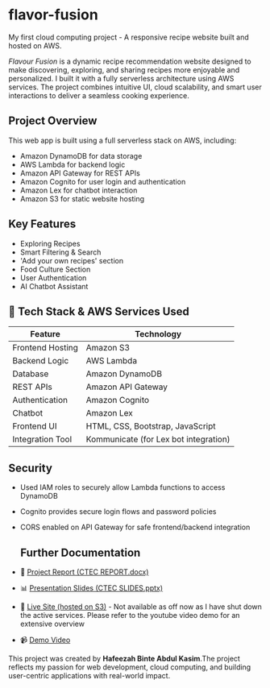 # flavor-fusion
My first cloud computing project - A responsive recipe website built and hosted on AWS.

*Flavour Fusion* is a dynamic recipe recommendation website designed to make discovering, exploring, and sharing recipes more enjoyable and personalized. I built it with a fully serverless architecture using AWS services. The project combines intuitive UI, cloud scalability, and smart user interactions to deliver a seamless cooking experience.

## Project Overview
This web app is built using a full serverless stack on AWS, including:
- Amazon DynamoDB for data storage
- AWS Lambda for backend logic
- Amazon API Gateway for REST APIs
- Amazon Cognito for user login and authentication
- Amazon Lex for chatbot interaction
- Amazon S3 for static website hosting

## Key Features
- Exploring Recipes
- Smart Filtering & Search
- 'Add your own recipes' section
- Food Culture Section
- User Authentication
- AI Chatbot Assistant

## 🧰 Tech Stack & AWS Services Used

| Feature | Technology |
|--------|------------|
| Frontend Hosting | Amazon S3 |
| Backend Logic | AWS Lambda |
| Database | Amazon DynamoDB |
| REST APIs | Amazon API Gateway |
| Authentication | Amazon Cognito |
| Chatbot | Amazon Lex |
| Frontend UI | HTML, CSS, Bootstrap, JavaScript |
| Integration Tool | Kommunicate (for Lex bot integration) |


## Security

- Used IAM roles to securely allow Lambda functions to access DynamoDB
- Cognito provides secure login flows and password policies
- CORS enabled on API Gateway for safe frontend/backend integration

  ## Further Documentation

- 📄 [Project Report (CTEC REPORT.docx)](./docs/CTEC%20REPORT.docx)
- 📊 [Presentation Slides (CTEC SLIDES.pptx)](./docs/CTEC%20SLIDES.pptx)
- 🔗 [Live Site (hosted on S3)](https://flavour-fusion-bucket.s3.amazonaws.com/index.html) - Not available as off now as I have shut down the active services. Please refer to the youtube video demo for an extensive overview
- 📹 [Demo Video](./docs/youtube_link.txt)

This project was created by **Hafeezah Binte Abdul Kasim**.The project reflects my passion for web development, cloud computing, and building user-centric applications with real-world impact.
